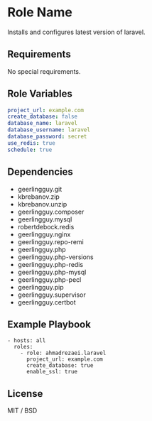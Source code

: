 Role Name
=========

Installs and configures latest version of laravel.

Requirements
------------

No special requirements.

Role Variables
--------------

```yaml
project_url: example.com
create_database: false
database_name: laravel
database_username: laravel
database_password: secret
use_redis: true
schedule: true
```

Dependencies
------------

- geerlingguy.git
- kbrebanov.zip
- kbrebanov.unzip
- geerlingguy.composer
- geerlingguy.mysql
- robertdebock.redis
- geerlingguy.nginx
- geerlingguy.repo-remi
- geerlingguy.php
- geerlingguy.php-versions
- geerlingguy.php-redis
- geerlingguy.php-mysql
- geerlingguy.php-pecl
- geerlingguy.pip
- geerlingguy.supervisor
- geerlingguy.certbot


Example Playbook
----------------


    - hosts: all
      roles:
        - role: ahmadrezaei.laravel
          project_url: example.com
          create_database: true
          enable_ssl: true

License
-------

MIT / BSD